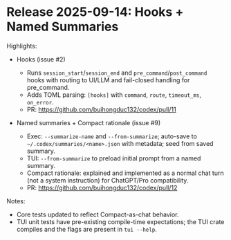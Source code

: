 # Release 2025-09-14: Hooks + Named Summaries

Highlights:

- Hooks (issue #2)
  - Runs `session_start`/`session_end` and `pre_command`/`post_command` hooks with routing to UI/LLM and fail-closed handling for pre_command.
  - Adds TOML parsing: `[hooks]` with `command`, `route`, `timeout_ms`, `on_error`.
  - PR: https://github.com/buihongduc132/codex/pull/11

- Named summaries + Compact rationale (issue #9)
  - Exec: `--summarize-name` and `--from-summarize`; auto-save to `~/.codex/summaries/<name>.json` with metadata; seed from saved summary.
  - TUI: `--from-summarize` to preload initial prompt from a named summary.
  - Compact rationale: explained and implemented as a normal chat turn (not a system instruction) for ChatGPT/Pro compatibility.
  - PR: https://github.com/buihongduc132/codex/pull/12

Notes:
- Core tests updated to reflect Compact-as-chat behavior.
- TUI unit tests have pre-existing compile-time expectations; the TUI crate compiles and the flags are present in `tui --help`.

